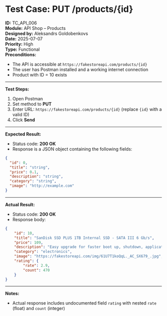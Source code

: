 # Test Case: PUT /products/{id}

**ID:** TC_API_006  
**Module:** API Shop – Products  
**Designed by:** Aleksandrs Goldobenkovs  
**Date:** 2025-07-07  
**Priority:** High  
**Type:** Functional  
**Preconditions:**  
- The API is accessible at `https://fakestoreapi.com/products/{id}`  
- The user has Postman installed and a working internet connection  
- Product with ID = 10 exists
  
---

**Test Steps:**

1. Open Postman  
2. Set method to **PUT**  
3. Enter URL: `https://fakestoreapi.com/products/{id}` (replace `{id}` with a valid ID)
4. Click **Send**

---

**Expected Result:**  
- Status code: **200 OK**  
- Response is a JSON object containing the following fields:
 
```json
{
  "id": 0,
  "title": "string",
  "price": 0.1,
  "description": "string",
  "category": "string",
  "image": "http://example.com"
}
```
---

**Actual Result:**  
- Status code: **200 OK**  
- Response body:
  
```json
{
    "id": 10,
    "title": "SanDisk SSD PLUS 1TB Internal SSD - SATA III 6 Gb/s",
    "price": 109,
    "description": "Easy upgrade for faster boot up, shutdown, application load and response (As compared to 5400 RPM SATA 2.5” hard drive; Based on published specifications and internal benchmarking tests using PCMark vantage scores) Boosts burst write performance, making it ideal for typical PC workloads The perfect balance of performance and reliability Read/write speeds of up to 535MB/s/450MB/s (Based on internal testing; Performance may vary depending upon drive capacity, host device, OS and application.)",
    "category": "electronics",
    "image": "https://fakestoreapi.com/img/61U7T1koQqL._AC_SX679_.jpg",
    "rating": {
        "rate": 2.9,
        "count": 470
    }
}
```
---

**Notes:**  
- Actual response includes undocumented field `rating` with nested `rate` (float) and `count` (integer)
 

